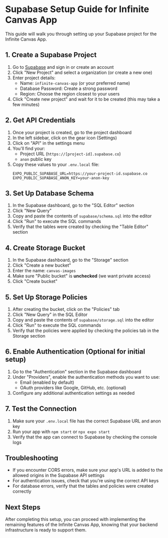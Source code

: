 # Supabase Setup Guide for Infinite Canvas App

This guide will walk you through setting up your Supabase project for the Infinite Canvas App.

## 1. Create a Supabase Project

1. Go to [Supabase](https://supabase.com) and sign in or create an account
2. Click "New Project" and select a organization (or create a new one)
3. Enter project details:
   - Name: `infinite-canvas-app` (or your preferred name)
   - Database Password: Create a strong password
   - Region: Choose the region closest to your users
4. Click "Create new project" and wait for it to be created (this may take a few minutes)

## 2. Get API Credentials

1. Once your project is created, go to the project dashboard
2. In the left sidebar, click on the gear icon (Settings)
3. Click on "API" in the settings menu
4. You'll find your:
   - Project URL (`https://[project-id].supabase.co`)
   - `anon` public key
5. Copy these values to your `.env.local` file:
   ```
   EXPO_PUBLIC_SUPABASE_URL=https://your-project-id.supabase.co
   EXPO_PUBLIC_SUPABASE_ANON_KEY=your-anon-key
   ```

## 3. Set Up Database Schema

1. In the Supabase dashboard, go to the "SQL Editor" section
2. Click "New Query"
3. Copy and paste the contents of `supabase/schema.sql` into the editor
4. Click "Run" to execute the SQL commands
5. Verify that the tables were created by checking the "Table Editor" section

## 4. Create Storage Bucket

1. In the Supabase dashboard, go to the "Storage" section
2. Click "Create a new bucket"
3. Enter the name: `canvas-images`
4. Make sure "Public bucket" is **unchecked** (we want private access)
5. Click "Create bucket"

## 5. Set Up Storage Policies

1. After creating the bucket, click on the "Policies" tab
2. Click "New Query" in the SQL Editor
3. Copy and paste the contents of `supabase/storage.sql` into the editor
4. Click "Run" to execute the SQL commands
5. Verify that the policies were applied by checking the policies tab in the Storage section

## 6. Enable Authentication (Optional for initial setup)

1. Go to the "Authentication" section in the Supabase dashboard
2. Under "Providers", enable the authentication methods you want to use:
   - Email (enabled by default)
   - OAuth providers like Google, GitHub, etc. (optional)
3. Configure any additional authentication settings as needed

## 7. Test the Connection

1. Make sure your `.env.local` file has the correct Supabase URL and anon key
2. Run your app with `npm start` or `npx expo start`
3. Verify that the app can connect to Supabase by checking the console logs

## Troubleshooting

- If you encounter CORS errors, make sure your app's URL is added to the allowed origins in the Supabase API settings
- For authentication issues, check that you're using the correct API keys
- For database errors, verify that the tables and policies were created correctly

## Next Steps

After completing this setup, you can proceed with implementing the remaining features of the Infinite Canvas App, knowing that your backend infrastructure is ready to support them.
